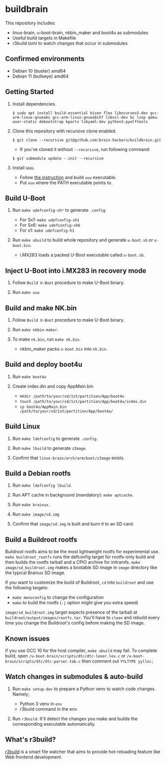 buildbrain
==========

This repository includes:

 - linux-brain, u-boot-brain, nkbin_maker and boot4u as submodules
 - Useful build targets in Makefile
 - r3build.toml to watch changes that occur in submodules


Confirmed environments
----------------------

- Debian 10 (buster) amd64
- Debian 11 (bullseye) amd64


Getting Started
---------------

1. Install dependencies.

    ```
    $ sudo apt install build-essential bison flex libncurses5-dev gcc-arm-linux-gnueabi gcc-arm-linux-gnueabihf libssl-dev bc lzop qemu-user-static debootstrap kpartx libyaml-dev python3-pyelftools
    ```

1. Clone this repository with recursive clone enabled.

    ```
    $ git clone --recursive git@github.com:brain-hackers/buildbrain.git
    ```

    - If you've cloned it without `--recursive`, run following command:

    ```
    $ git submodule update --init --recursive
    ```

1. Install uuu.

    - Follow [the instruction](https://github.com/NXPmicro/mfgtools#linux) and build `uuu` executable.
    - Put `uuu` where the PATH executable points to.


Build U-Boot
-----------------------

1. Run `make udefconfig-sh*` to generate `.config`.

    - For Sx1: `make udefconfig-sh1`
    - For Sx6: `make udefconfig-sh6`
    - For x1:  `make udefconfig-h1`

2. Run `make ubuild` to build whole repository and generate `u-boot.sb` or `u-boot.bin`.

    - i.MX283 loads a packed U-Boot executable called `u-boot.sb`.


Inject U-Boot into i.MX283 in recovery mode
-----------------------
1. Follow `Build U-Boot` procedure to make U-Boot binary.

1. Run `make uuu`

Build and make NK.bin
-----------------------

1. Follow `Build U-Boot` procedure to make U-Boot binary.

1. Run `make nkbin-maker`.

1. To make `nk.bin`, run `make nk.bin`.

    - nkbin_maker packs `u-boot.bin` into `nk.bin`.

Build and deploy boot4u
-----------------------

1. Run `make boot4u`

1. Create index.din and copy AppMain.bin
    - `mkdir /path/to/your/sd/1st/partition/App/boot4u`
    - `touch /path/to/your/sd/1st/partition/App/boot4u/index.din`
    - `cp boot4u/AppMain.bin  /path/to/your/sd/1st/partition/App/boot4u/`


Build Linux
-----------

1. Run `make ldefconfig` to generate `.config`.

1. Run `make lbuild` to generate `zImage`.

1. Confirm that `linux-brain/arch/arm/boot/zImage` exists.


Build a Debian rootfs
---------------------

1. Run `make ldefconfig lbuild`.

1. Run APT cache in background (mandatory): `make aptcache`.

1. Run `make brainux`.

1. Run `make image/sd.img`

1. Confirm that `image/sd.img` is built and burn it to an SD card.


Build a Buildroot rootfs
------------------------

Buildroot rootfs aims to be the most lightweight rootfs for experimental use. `make buildroot_rootfs` runs the defconfig target for rootfs-only build and then builds the rootfs tarball and a CPIO archive for initramfs. `make image/sd_buildroot.img` makes a bootable SD image in `image` directory like the typical Brainux SD image.

If you want to customize the build of Buildroot, `cd` into `buildroot` and use the following targets:

 - `make menuconfig` to change the configuration
 - `make` to build the rootfs (`-j` option might give you extra speed)

`image/sd_buildroot.img` target expects presence of the tarball at `buildroot/output/images/rootfs.tar`. You'll have to `clean` and rebuild every time you change the Buildroot's config before making the SD image.


Known issues
----------------------------------------
If you use GCC 10 for the host compiler, `make ubuild` may fail.
To complete build, open `/u-boot-brain/scripts/dtc/dtc-lexer.lex.c` or `/u-boot-brain/scripts/dtc/dtc-parser.tab.c` then comment out `YYLTYPE yylloc;`

Watch changes in submodules & auto-build
----------------------------------------

1. Run `make setup-dev` to prepare a Python venv to watch code changes. Namely;

    - Python 3 venv in `env`
    - r3build command in the env

1. Run `r3build`. It'll detect the changes you make and builds the corresponding executable automatically.


What's r3build?
---------------

[r3build](https://github.com/puhitaku/r3build) is a smart file watcher that aims to provide hot-reloading feature like Web frontend development.
